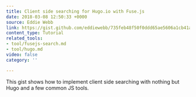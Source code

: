 ```yaml
---
title: Client side searching for Hugo.io with Fuse.js
date: 2018-03-08 12:50:33 +0000
source: Eddie Webb
link: https://gist.github.com/eddiewebb/735feb48f50f0ddd65ae5606a1cb41ae
content_type: Tutorial
related_tools:
- tool/fusejs-search.md
- tool/hugo.md
video: false
category: ''

---
```

This gist shows how to implement client side searching with nothing but Hugo and a few common JS tools.